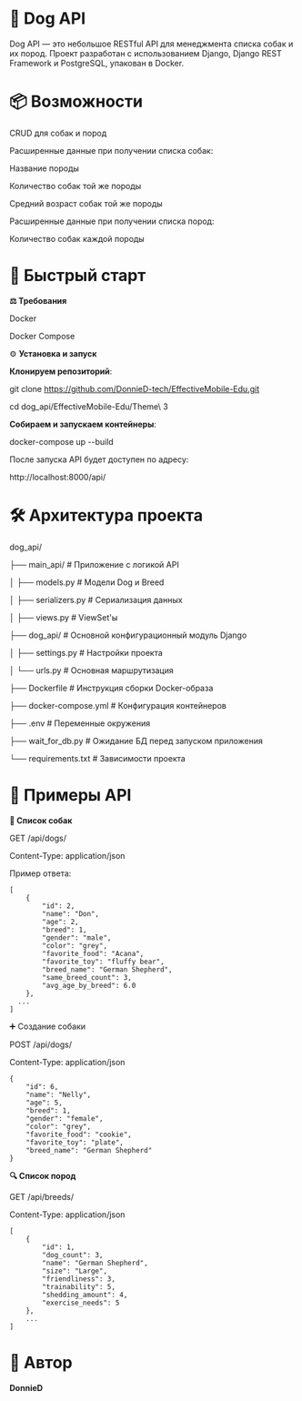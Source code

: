 # 🐶 Dog API

Dog API — это небольшое RESTful API для менеджмента списка собак и их пород. 
Проект разработан с использованием Django, Django REST Framework и PostgreSQL, упакован в Docker.


# 📦 Возможности

CRUD для собак и пород

Расширенные данные при получении списка собак:

Название породы

Количество собак той же породы

Средний возраст собак той же породы

Расширенные данные при получении списка пород:

Количество собак каждой породы



# 🚀 Быстрый старт


**⚖️ Требования**

Docker

Docker Compose



⚙️ **Установка и запуск**

**Клонируем репозиторий**:

git clone https://github.com/DonnieD-tech/EffectiveMobile-Edu.git

cd dog_api/EffectiveMobile-Edu/Theme\ 3

**Собираем и запускаем контейнеры**:

docker-compose up --build

После запуска API будет доступен по адресу:

http://localhost:8000/api/


# 🛠 Архитектура проекта

dog_api/

├── main_api/                 # Приложение с логикой API

│   ├── models.py             # Модели Dog и Breed

│   ├── serializers.py        # Сериализация данных

│   ├── views.py              # ViewSet'ы

├── dog_api/                  # Основной конфигурационный модуль Django

│   ├── settings.py           # Настройки проекта

│   └── urls.py               # Основная маршрутизация

├── Dockerfile                # Инструкция сборки Docker-образа

├── docker-compose.yml        # Конфигурация контейнеров

├── .env                      # Переменные окружения

├── wait_for_db.py            # Ожидание БД перед запуском приложения

└── requirements.txt          # Зависимости проекта


# 📌 Примеры API

**📂 Список собак**

GET /api/dogs/

Content-Type: application/json

Пример ответа:
```
[
    {
        "id": 2,
        "name": "Don",
        "age": 2,
        "breed": 1,
        "gender": "male",
        "color": "grey",
        "favorite_food": "Acana",
        "favorite_toy": "fluffy bear",
        "breed_name": "German Shepherd",
        "same_breed_count": 3,
        "avg_age_by_breed": 6.0
    },
  ...
]
```
➕ Создание собаки

POST /api/dogs/

Content-Type: application/json
```
{
    "id": 6,
    "name": "Nelly",
    "age": 5,
    "breed": 1,
    "gender": "female",
    "color": "grey",
    "favorite_food": "cookie",
    "favorite_toy": "plate",
    "breed_name": "German Shepherd"
}
```
**🔍 Список пород**

GET /api/breeds/

Content-Type: application/json
```
[
    {
        "id": 1,
        "dog_count": 3,
        "name": "German Shepherd",
        "size": "Large",
        "friendliness": 3,
        "trainability": 5,
        "shedding_amount": 4,
        "exercise_needs": 5
    },
    ...
]
```
# 🤜 Автор

**DonnieD**
